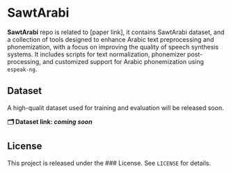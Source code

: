 # SawtArabi

**SawtArabi** repo is related to [paper link], it contains SawtArabi dataset, and a collection of tools designed to enhance Arabic text preprocessing and phonemization, with a focus on improving the quality of speech synthesis systems. It includes scripts for text normalization, phonemizer post-processing, and customized support for Arabic phonemization using `espeak-ng`.

## Dataset

A high-qualit dataset used for training and evaluation will be released soon.

**🗂️ Dataset link: _coming soon_**

## License

This project is released under the ### License. See `LICENSE` for details.
